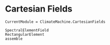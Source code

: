 # Cartesian Fields

```@meta
CurrentModule = ClimateMachine.CartesianFields
```

```@docs
SpectralElementField
RectangularElement
assemble
```
